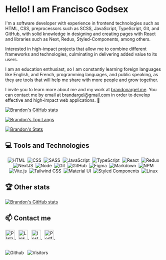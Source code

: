 # Hello! I am Francisco Godsex

I'm a software developer with experience in frontend technologies such as HTML, CSS, preprocessors such as SCSS, JavaScript, TypeScript, Git, and GitHub, with solid knowledge in designing and creating pages with React and libraries such as Next, Redux, Styled-Components, among others.

Interested in high-impact projects that allow me to combine different frameworks and technologies, culminating in delivering added value to its users.

I am an education enthusiast, so I am constantly learning foreign languages like English, and French, programming languages, and public speaking, as they are tools that will help me share with more people and grow together.

I invite you to learn more about me and my work at [brandonargel.me](https://brandonargel.me/). You can contact me by email at brandargel@gmail.com in order to develop effective and high-impact web applications. 🚀

[![Brandon's GitHub stats](https://github-readme-stats.vercel.app/api?username=BrandonArgel&count_private=true&show_icons=true&title_color=16ffe2&icon_color=16ffe2&text_color=cccccc&bg_color=111111&border_radius=10&hide_border=true)](https://github.com/anuraghazra/github-readme-stats)

[![Brandon's Top Langs](https://github-readme-stats.vercel.app/api/top-langs/?username=BrandonArgel&layout=compact&title_color=16ffe2&icon_color=16ffe2&text_color=ffffff&bg_color=111111&border_radius=10&hide_border=true)](https://github.com/anuraghazra/github-readme-stats)

[![Brandon's Stats](https://streak-stats.demolab.com?user=BrandonArgel&theme=dark&background=111111&border=111111&stroke=ffffff&ring=16ffe2&fire=16ffe2&currStreakNum=ffffff&sideNums=ffffff&currStreakLabel=16ffe2&sideLabels=16ffe2&dates=ffffff)](https://git.io/streak-stats)

## 💻 **Tools and Technologies**

<div align="center">
  <!-- HTML -->
  <img src="https://img.shields.io/badge/HTML5-E34F26?style=for-the-badge&logo=html5&logoColor=white" alt="HTML" />&nbsp;
  <!-- CSS -->
  <img src="https://img.shields.io/badge/CSS3-1572B6?style=for-the-badge&logo=css3&logoColor=white" alt="CSS" />&nbsp;
  <!-- SCSS -->
  <img src="https://img.shields.io/badge/Sass-CC6699?style=for-the-badge&logo=sass&logoColor=white" alt="SASS" />&nbsp;
  <!-- JS -->
  <img src="https://img.shields.io/badge/JavaScript-323330?style=for-the-badge&logo=javascript&logoColor=F7DF1E" alt="JavaScript" />&nbsp;
  <!-- Typescript -->
  <img src="https://img.shields.io/badge/TypeScript-323330?style=for-the-badge&logo=typescript&logoColor=blue" alt="TypeScript" />&nbsp;
  <!-- React -->
  <img src="https://img.shields.io/badge/React-20232A?style=for-the-badge&logo=react&logoColor=61DAFB" alt="React" />&nbsp;
  <!-- Redux -->
  <img src="https://img.shields.io/badge/Redux-7747bc?style=for-the-badge&logo=redux" alt="Redux" />&nbsp;
  <!-- NextJS -->
  <img src="https://img.shields.io/badge/NextJS-0070f5?style=for-the-badge&logo=nextjs" alt="NextJS" />&nbsp;
  <!-- NodeJS -->
  <img src="https://img.shields.io/badge/Node.js-43853D?style=for-the-badge&logo=node.js&logoColor=white" alt="Node" />&nbsp;
  <!-- Git -->
  <img src="https://img.shields.io/badge/Git-F05032?style=for-the-badge&logo=git&logoColor=white" alt="Git" />&nbsp;
  <!-- GitHub -->
  <img src="https://img.shields.io/badge/github%20-%23000.svg?&style=for-the-badge&logo=github&logoColor=white" alt="GitHub" />&nbsp;
  <!-- Figma -->
  <img src="https://img.shields.io/badge/figma-%23000.svg?&style=for-the-badge&logo=figma&logoColor=pink" alt="Figma" />&nbsp;
  <!-- Markdown -->
  <img src="https://img.shields.io/badge/markdown-%23000.svg?&style=for-the-badge&logo=markdown" alt="Markdown" />&nbsp;
  <!-- NPM -->
  <img src="https://img.shields.io/badge/npm-CB3837?style=for-the-badge&logo=npm&logoColor=white" alt="NPM" />&nbsp;
  <!-- Vite.js -->
  <img src="https://img.shields.io/badge/Vite.js-646CFF?style=for-the-badge&logo=vite&logoColor=white" alt="Vite.js" />&nbsp;
  <!-- Tailwind CSS -->
  <img src="https://img.shields.io/badge/Tailwind%20CSS-38B2AC?style=for-the-badge&logo=tailwind-css&logoColor=white" alt="Tailwind CSS" />&nbsp;
  <!-- Material ID -->
  <img src="https://img.shields.io/badge/Material%20UI-0081CB?style=for-the-badge&logo=material-ui&logoColor=white" alt="Material UI" />&nbsp;
  <!-- Styled Components -->
  <img src="https://img.shields.io/badge/styled--components-DB7093?style=for-the-badge&logo=styled-components&logoColor=white" alt="Styled Components" />&nbsp;
  <!-- Linux -->
  <img src="https://img.shields.io/badge/Linux-000000?style=for-the-badge&logo=linux&logoColor=white" alt="Linux" />&nbsp;
</div>
<!-- 
## 📚 **Learning**
<p align="center">
  <img src="https://img.shields.io/badge/English-ff0000?style=for-the-badge&logo=english&logoColor=white" alt="English" />

</p>


## 🤖 **I want to learn**
<img src="https://img.shields.io/badge/Python-3776AB?style=for-the-badge&logo=python&logoColor=white" alt="Python" />
 -->

## 🏆 **Other stats**
[![Brandon's GitHub stats](https://github-profile-trophy.vercel.app/?username=brandonargel&theme=algolia)](https://github.com/ryo-ma/github-profile-trophy)

## 📫 **Contact me**

<div>
  <!-- Platzi -->
  <a href="https://platzi.com/p/BrandArgel/" target="_blank">
    <img height="30" alt="Platzi" title="Platzi" src="https://img.shields.io/badge/Platzi-97c93e?=for-the-badge&logo=platzi&logoColor=white" target="_blank">
  </a>&nbsp;
  <!-- LinkedIn -->
  <a href="https://www.linkedin.com/in/brandargel/" target="_blank">
    <img height="30" alt="Linkedin" title="Linkedin" src="https://img.shields.io/badge/Linkedin-0a66c2?style=for-the-badge&logo=linkedin&logoColor=white" target="_blank">
  </a>&nbsp;
  <!-- Instagram -->
  <a href="https://www.instagram.com/brandargel/" target="_blank">
    <img height="30" alt="Instagram" title="Instagram" src="https://img.shields.io/badge/Instagram-e4405f?style=for-the-badge&logo=instagram&logoColor=white" target="_blank">
  </a>&nbsp;
  <!-- Twitter -->
  <a href="https://twitter.com/intent/follow?screen_name=BrandArgel" target="_blank">
    <img height="30" alt="Portfolio" title="Portfolio" src="https://img.shields.io/badge/Twitter-1DA1F2?style=for-the-badge&logo=twitter&logoColor=white" target="_blank">
  </a>&nbsp;
</div>
<br />

![Github](https://img.shields.io/github/followers/BrandonArgel?style=social)
&nbsp;
![Visitors](https://visitor-badge.laobi.icu/badge?page_id=BrandonArgel.BrandonArgel)
